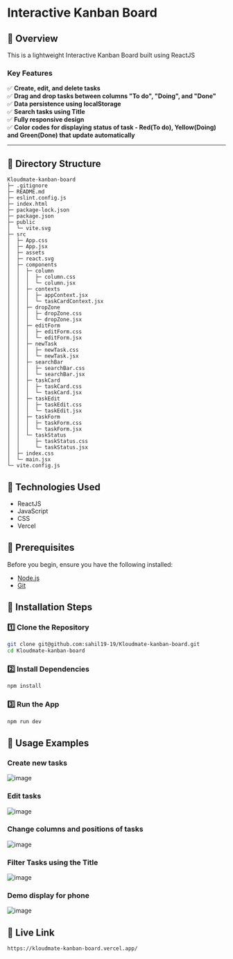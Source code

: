 #  Interactive Kanban Board

## 🚀 Overview
This is a lightweight Interactive Kanban Board built using ReactJS

### **Key Features**
✅ **Create, edit, and delete tasks**  
✅ **Drag and drop tasks between columns "To do", "Doing", and "Done"**  
✅ **Data persistence using localStorage**  
✅ **Search tasks using Title**  
✅ **Fully responsive design**  
✅ **Color codes for displaying status of task - Red(To do), Yellow(Doing) and Green(Done) that update automatically**  


---

## 🔎 Directory Structure

```
Kloudmate-kanban-board 
├─ .gitignore
├─ README.md
├─ eslint.config.js
├─ index.html
├─ package-lock.json
├─ package.json
├─ public
│  └─ vite.svg
├─ src
│  ├─ App.css
│  ├─ App.jsx
│  ├─ assets
│  ├─ react.svg
│  ├─ components
│  │  ├─ column
│  │  │  ├─ column.css
│  │  │  └─ column.jsx
│  │  ├─ contexts
│  │  │  ├─ appContext.jsx
│  │  │  └─ taskCardContext.jsx
│  │  ├─ dropZone
│  │  │  ├─ dropZone.css
│  │  │  └─ dropZone.jsx
│  │  ├─ editForm
│  │  │  ├─ editForm.css
│  │  │  └─ editForm.jsx
│  │  ├─ newTask
│  │  │  ├─ newTask.css
│  │  │  └─ newTask.jsx
│  │  ├─ searchBar
│  │  │  ├─ searchBar.css
│  │  │  └─ searchBar.jsx
│  │  ├─ taskCard
│  │  │  ├─ taskCard.css
│  │  │  └─ taskCard.jsx
│  │  ├─ taskEdit
│  │  │  ├─ taskEdit.css
│  │  │  └─ taskEdit.jsx
│  │  ├─ taskForm
│  │  │  ├─ taskForm.css
│  │  │  └─ taskForm.jsx
│  │  └─ taskStatus
│  │     ├─ taskStatus.css
│  │     └─ taskStatus.jsx
│  ├─ index.css
│  └─ main.jsx
└─ vite.config.js
```

## 📌 Technologies Used

-  ReactJS
-  JavaScript
-  CSS
-  Vercel

## 📌 Prerequisites

Before you begin, ensure you have the following installed:

-  [Node.js](https://nodejs.org/) 
-  [Git](https://git-scm.com/downloads)

## 📌 **Installation Steps**

### **1️⃣ Clone the Repository**

```bash
git clone git@github.com:sahil19-19/Kloudmate-kanban-board.git
cd Kloudmate-kanban-board
```

### **2️⃣ Install Dependencies**

```bash
npm install
```

### **3️⃣ Run the App**

```bash
npm run dev
```


## 📌 **Usage Examples**

### **Create new tasks**
![image](https://github.com/user-attachments/assets/501b1ca2-be59-4f0c-8d48-20960327a843)

### **Edit tasks**
![image](https://github.com/user-attachments/assets/477bdd8d-87f8-4f61-9ecf-08ce82540fe0)

### **Change columns and positions of tasks**
![image](https://github.com/user-attachments/assets/ee60c942-6b82-4c06-97eb-5c06ab59a105)

### **Filter Tasks using the Title**
![image](https://github.com/user-attachments/assets/97e0db15-8a2c-4389-86bd-e67513fab651)

### **Demo display for phone**
![image](https://github.com/user-attachments/assets/52b3be6c-a54f-4c8e-9599-c546e682aafe)


## 📌 **Live Link**

```
https://kloudmate-kanban-board.vercel.app/
```

